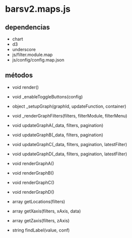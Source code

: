 # barsv2.maps.js

## dependencias
* chart
* d3
* underscore
* js/filter.module.map
* js/config/config.map.json

## métodos
* void render() 

* void _enableToggleButtons(config)

* object _setupGraph(graphId, updateFunction, container)

* void _renderGraphFilters(filters, filterModule, filterMenu)

* void updateGraphA(_data, filters, pagination)

* void updateGraphB(_data, filters, pagination)

* void updateGraphC(_data, filters, pagination, latestFilter)

* void updateGraphD(_data, filters, pagination, latestFilter)

* void renderGraphA()

* void renderGraphB()

* void renderGraphC()

* void renderGraphD()

* array getLocations(filters)

* array getXaxis(filters, xAxis, data)

* array getZaxis(filters, zAxis)

* string findLabel(value, conf)